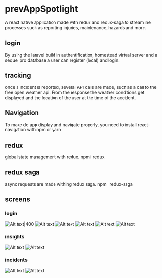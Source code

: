 # prevAppSpotlight

A react native application made with redux and redux-saga to streamline processes such as reporting
injuries, maintenance, hazards and more.

## login

By using the laravel build in authentification, 
homestead virtual server and a sequel pro database a user can register (local) and login.

## tracking

once a incident is reported, several API calls are made, such as a call to the free open weather api. From the response the 
weather conditions get displayed and the location of the user at the time of the accident. 

## Navigation

To make de app display and navigate properly, you need to install react-navigation with npm or yarn

## redux

global state management with redux. npm i redux

## redux saga

async requests are made withing redux saga. npm i redux-saga

## screens

### login
![Alt text|400](https://github.com/JonasDreessen/prevAppSpotlight/blob/master/img/screenshots/login.png)
![Alt text](https://github.com/JonasDreessen/prevAppSpotlight/blob/master/img/screenshots/login-1.png)
![Alt text](https://github.com/JonasDreessen/prevAppSpotlight/blob/master/img/screenshots/login-2.png)
![Alt text](https://github.com/JonasDreessen/prevAppSpotlight/blob/master/img/screenshots/login-3.png)
![Alt text](https://github.com/JonasDreessen/prevAppSpotlight/blob/master/img/screenshots/login-phonenumber.png)
![Alt text](https://github.com/JonasDreessen/prevAppSpotlight/blob/master/img/screenshots/login-phonenumber-succes.png)

### insights
![Alt text](https://github.com/JonasDreessen/prevAppSpotlight/blob/master/img/screenshots/insights-empty.png)
![Alt text](https://github.com/JonasDreessen/prevAppSpotlight/blob/master/img/screenshots/Insights.png)

### incidents 

![Alt text](https://github.com/JonasDreessen/prevAppSpotlight/blob/master/img/screenshots/incidents-empty.png)
![Alt text](https://github.com/JonasDreessen/prevAppSpotlight/blob/master/img/screenshots/incidents.png)
